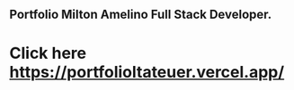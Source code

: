 ## Portfolio Milton Amelino Full Stack Developer.
# Click here https://portfolioltateuer.vercel.app/
